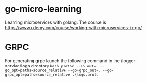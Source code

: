 # go-micro-learning

Learning microservices with golang. The course is https://www.udemy.com/course/working-with-microservices-in-go/


# GRPC
For generating grpc launch the following command in the /logger-service/logs directory 
`bash
protoc --go_out=. --go_opt=paths=source_relative --go-grpc_out=. --go-grpc_opt=paths=source_relative .\logs.proto
`